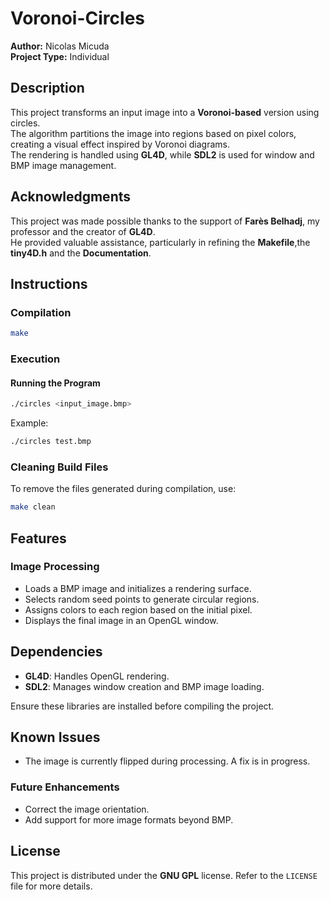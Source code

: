 # Voronoi-Circles

**Author:** Nicolas Micuda  
**Project Type:** Individual  

## Description  
This project transforms an input image into a **Voronoi-based** version using circles.  
The algorithm partitions the image into regions based on pixel colors, creating a visual effect inspired by Voronoi diagrams.  
The rendering is handled using **GL4D**, while **SDL2** is used for window and BMP image management.  

## Acknowledgments  
This project was made possible thanks to the support of **Farès Belhadj**, my professor and the creator of **GL4D**.  
He provided valuable assistance, particularly in refining the **Makefile**,the **tiny4D.h** and the **Documentation**.

## Instructions  

### Compilation  
```bash
make
```

### Execution  

#### Running the Program  
```bash
./circles <input_image.bmp>
```
Example:  
```bash
./circles test.bmp
```

### Cleaning Build Files  
To remove the files generated during compilation, use:  
```bash
make clean
```

## Features  

### Image Processing  
- Loads a BMP image and initializes a rendering surface.  
- Selects random seed points to generate circular regions.  
- Assigns colors to each region based on the initial pixel.  
- Displays the final image in an OpenGL window.  

## Dependencies  
- **GL4D**: Handles OpenGL rendering.  
- **SDL2**: Manages window creation and BMP image loading.  

Ensure these libraries are installed before compiling the project.  

## Known Issues  
- The image is currently flipped during processing. A fix is in progress.  

### Future Enhancements  
- Correct the image orientation.  
- Add support for more image formats beyond BMP.  

## License  
This project is distributed under the **GNU GPL** license. Refer to the `LICENSE` file for more details.  
